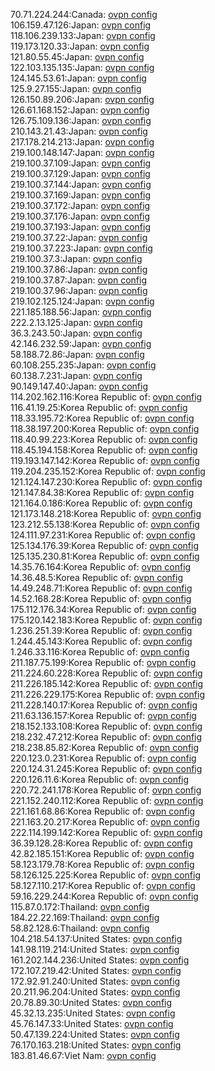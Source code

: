 70.71.224.244:Canada: [ovpn config](vpn/70_71_224_244.ovpn)  
106.159.47.126:Japan: [ovpn config](vpn/106_159_47_126.ovpn)  
118.106.239.133:Japan: [ovpn config](vpn/118_106_239_133.ovpn)  
119.173.120.33:Japan: [ovpn config](vpn/119_173_120_33.ovpn)  
121.80.55.45:Japan: [ovpn config](vpn/121_80_55_45.ovpn)  
122.103.135.135:Japan: [ovpn config](vpn/122_103_135_135.ovpn)  
124.145.53.61:Japan: [ovpn config](vpn/124_145_53_61.ovpn)  
125.9.27.155:Japan: [ovpn config](vpn/125_9_27_155.ovpn)  
126.150.89.206:Japan: [ovpn config](vpn/126_150_89_206.ovpn)  
126.61.168.152:Japan: [ovpn config](vpn/126_61_168_152.ovpn)  
126.75.109.136:Japan: [ovpn config](vpn/126_75_109_136.ovpn)  
210.143.21.43:Japan: [ovpn config](vpn/210_143_21_43.ovpn)  
217.178.214.213:Japan: [ovpn config](vpn/217_178_214_213.ovpn)  
219.100.148.147:Japan: [ovpn config](vpn/219_100_148_147.ovpn)  
219.100.37.109:Japan: [ovpn config](vpn/219_100_37_109.ovpn)  
219.100.37.129:Japan: [ovpn config](vpn/219_100_37_129.ovpn)  
219.100.37.144:Japan: [ovpn config](vpn/219_100_37_144.ovpn)  
219.100.37.169:Japan: [ovpn config](vpn/219_100_37_169.ovpn)  
219.100.37.172:Japan: [ovpn config](vpn/219_100_37_172.ovpn)  
219.100.37.176:Japan: [ovpn config](vpn/219_100_37_176.ovpn)  
219.100.37.193:Japan: [ovpn config](vpn/219_100_37_193.ovpn)  
219.100.37.22:Japan: [ovpn config](vpn/219_100_37_22.ovpn)  
219.100.37.223:Japan: [ovpn config](vpn/219_100_37_223.ovpn)  
219.100.37.3:Japan: [ovpn config](vpn/219_100_37_3.ovpn)  
219.100.37.86:Japan: [ovpn config](vpn/219_100_37_86.ovpn)  
219.100.37.87:Japan: [ovpn config](vpn/219_100_37_87.ovpn)  
219.100.37.96:Japan: [ovpn config](vpn/219_100_37_96.ovpn)  
219.102.125.124:Japan: [ovpn config](vpn/219_102_125_124.ovpn)  
221.185.188.56:Japan: [ovpn config](vpn/221_185_188_56.ovpn)  
222.2.13.125:Japan: [ovpn config](vpn/222_2_13_125.ovpn)  
36.3.243.50:Japan: [ovpn config](vpn/36_3_243_50.ovpn)  
42.146.232.59:Japan: [ovpn config](vpn/42_146_232_59.ovpn)  
58.188.72.86:Japan: [ovpn config](vpn/58_188_72_86.ovpn)  
60.108.255.235:Japan: [ovpn config](vpn/60_108_255_235.ovpn)  
60.138.7.231:Japan: [ovpn config](vpn/60_138_7_231.ovpn)  
90.149.147.40:Japan: [ovpn config](vpn/90_149_147_40.ovpn)  
114.202.162.116:Korea Republic of: [ovpn config](vpn/114_202_162_116.ovpn)  
116.41.19.25:Korea Republic of: [ovpn config](vpn/116_41_19_25.ovpn)  
118.33.195.72:Korea Republic of: [ovpn config](vpn/118_33_195_72.ovpn)  
118.38.197.200:Korea Republic of: [ovpn config](vpn/118_38_197_200.ovpn)  
118.40.99.223:Korea Republic of: [ovpn config](vpn/118_40_99_223.ovpn)  
118.45.194.158:Korea Republic of: [ovpn config](vpn/118_45_194_158.ovpn)  
119.193.147.142:Korea Republic of: [ovpn config](vpn/119_193_147_142.ovpn)  
119.204.235.152:Korea Republic of: [ovpn config](vpn/119_204_235_152.ovpn)  
121.124.147.230:Korea Republic of: [ovpn config](vpn/121_124_147_230.ovpn)  
121.147.84.38:Korea Republic of: [ovpn config](vpn/121_147_84_38.ovpn)  
121.164.0.186:Korea Republic of: [ovpn config](vpn/121_164_0_186.ovpn)  
121.173.148.218:Korea Republic of: [ovpn config](vpn/121_173_148_218.ovpn)  
123.212.55.138:Korea Republic of: [ovpn config](vpn/123_212_55_138.ovpn)  
124.111.97.231:Korea Republic of: [ovpn config](vpn/124_111_97_231.ovpn)  
125.134.176.39:Korea Republic of: [ovpn config](vpn/125_134_176_39.ovpn)  
125.135.230.81:Korea Republic of: [ovpn config](vpn/125_135_230_81.ovpn)  
14.35.76.164:Korea Republic of: [ovpn config](vpn/14_35_76_164.ovpn)  
14.36.48.5:Korea Republic of: [ovpn config](vpn/14_36_48_5.ovpn)  
14.49.248.71:Korea Republic of: [ovpn config](vpn/14_49_248_71.ovpn)  
14.52.168.28:Korea Republic of: [ovpn config](vpn/14_52_168_28.ovpn)  
175.112.176.34:Korea Republic of: [ovpn config](vpn/175_112_176_34.ovpn)  
175.120.142.183:Korea Republic of: [ovpn config](vpn/175_120_142_183.ovpn)  
1.236.251.39:Korea Republic of: [ovpn config](vpn/1_236_251_39.ovpn)  
1.244.45.143:Korea Republic of: [ovpn config](vpn/1_244_45_143.ovpn)  
1.246.33.116:Korea Republic of: [ovpn config](vpn/1_246_33_116.ovpn)  
211.187.75.199:Korea Republic of: [ovpn config](vpn/211_187_75_199.ovpn)  
211.224.60.228:Korea Republic of: [ovpn config](vpn/211_224_60_228.ovpn)  
211.226.185.142:Korea Republic of: [ovpn config](vpn/211_226_185_142.ovpn)  
211.226.229.175:Korea Republic of: [ovpn config](vpn/211_226_229_175.ovpn)  
211.228.140.17:Korea Republic of: [ovpn config](vpn/211_228_140_17.ovpn)  
211.63.136.157:Korea Republic of: [ovpn config](vpn/211_63_136_157.ovpn)  
218.152.133.108:Korea Republic of: [ovpn config](vpn/218_152_133_108.ovpn)  
218.232.47.212:Korea Republic of: [ovpn config](vpn/218_232_47_212.ovpn)  
218.238.85.82:Korea Republic of: [ovpn config](vpn/218_238_85_82.ovpn)  
220.123.0.231:Korea Republic of: [ovpn config](vpn/220_123_0_231.ovpn)  
220.124.31.245:Korea Republic of: [ovpn config](vpn/220_124_31_245.ovpn)  
220.126.11.6:Korea Republic of: [ovpn config](vpn/220_126_11_6.ovpn)  
220.72.241.178:Korea Republic of: [ovpn config](vpn/220_72_241_178.ovpn)  
221.152.240.112:Korea Republic of: [ovpn config](vpn/221_152_240_112.ovpn)  
221.161.68.86:Korea Republic of: [ovpn config](vpn/221_161_68_86.ovpn)  
221.163.20.217:Korea Republic of: [ovpn config](vpn/221_163_20_217.ovpn)  
222.114.199.142:Korea Republic of: [ovpn config](vpn/222_114_199_142.ovpn)  
36.39.128.28:Korea Republic of: [ovpn config](vpn/36_39_128_28.ovpn)  
42.82.185.151:Korea Republic of: [ovpn config](vpn/42_82_185_151.ovpn)  
58.123.179.78:Korea Republic of: [ovpn config](vpn/58_123_179_78.ovpn)  
58.126.125.225:Korea Republic of: [ovpn config](vpn/58_126_125_225.ovpn)  
58.127.110.217:Korea Republic of: [ovpn config](vpn/58_127_110_217.ovpn)  
59.16.229.244:Korea Republic of: [ovpn config](vpn/59_16_229_244.ovpn)  
115.87.0.172:Thailand: [ovpn config](vpn/115_87_0_172.ovpn)  
184.22.22.169:Thailand: [ovpn config](vpn/184_22_22_169.ovpn)  
58.82.128.6:Thailand: [ovpn config](vpn/58_82_128_6.ovpn)  
104.218.54.137:United States: [ovpn config](vpn/104_218_54_137.ovpn)  
141.98.119.214:United States: [ovpn config](vpn/141_98_119_214.ovpn)  
161.202.144.236:United States: [ovpn config](vpn/161_202_144_236.ovpn)  
172.107.219.42:United States: [ovpn config](vpn/172_107_219_42.ovpn)  
172.92.91.240:United States: [ovpn config](vpn/172_92_91_240.ovpn)  
20.211.96.204:United States: [ovpn config](vpn/20_211_96_204.ovpn)  
20.78.89.30:United States: [ovpn config](vpn/20_78_89_30.ovpn)  
45.32.13.235:United States: [ovpn config](vpn/45_32_13_235.ovpn)  
45.76.147.33:United States: [ovpn config](vpn/45_76_147_33.ovpn)  
50.47.139.224:United States: [ovpn config](vpn/50_47_139_224.ovpn)  
76.170.163.218:United States: [ovpn config](vpn/76_170_163_218.ovpn)  
183.81.46.67:Viet Nam: [ovpn config](vpn/183_81_46_67.ovpn)  
